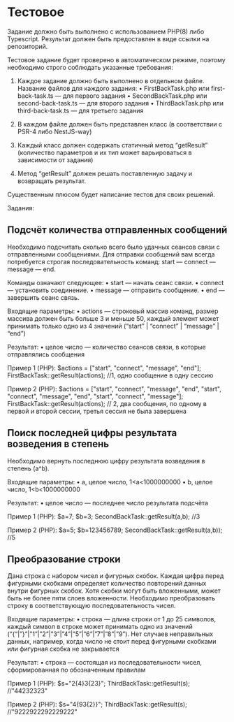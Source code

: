 # Тестовое

Задание должно быть выполнено с использованием PHP(8) либо Typescript.
Результат должен быть предоставлен в виде ссылки на репозиторий.

Тестовое задание будет проверено в автоматическом режиме, поэтому необходимо строго соблюдать указанные требования:
1. Каждое задание должно быть выполнено в отдельном файле.
Название файлов для каждого задания:
• FirstBackTask.php или first-back-task.ts — для первого задания
• SecondBackTask.php или second-back-task.ts — для второго задания
• ThirdBackTask.php или third-back-task.ts — для третьего задания

2. В каждом файле должен быть представлен класс (в соответствии с PSR-4 либо NestJS-way)
3. Каждый класс должен содержать статичный метод “getResult” (количество параметров и их тип может варьироваться в зависимости от задания)
4. Метод “getResult” должен решать поставленную задачу и возвращать результат.

Существенным плюсом будет написание тестов для своих решений.

Задания:

## Подсчёт количества отправленных сообщений
Необходимо подсчитать сколько всего было удачных сеансов связи с отправленными сообщениями.
Для отправки сообщений вам всегда потребуется строгая последовательность команд: start — connect — message — end.

Команды означают следующее:
• start — начать сеанс связи.
• connect — установить соединение.
• message — отправить сообщение.
• end — завершить сеанс связь.

Входящие параметры:
• actions — строковый массив команд, размер массива должен быть больше 3 и меньше 50, каждый элемент может принимать только одно из 4 значений (“start” | “connect” | “message” | “end”)


Результат:
• целое число — количество сеансов связи, в которые отправлялись сообщения

Пример 1 (PHP):
$actions = ["start", "connect", "message", "end"];
FirstBackTask::getResult(actions);  //1, одно сообщение в одну сессию

Пример 2 (PHP):
$actions = ["start", "connect", "message", "end", "start", "connect", "message", "end", "start", "connect", "message"];
FirstBackTask::getResult(actions); // 2, два сообщения, по одному в первой и второй сессии, третья сессия не была завершена

## Поиск последней цифры результата возведения в степень
Необходимо вернуть последнюю цифру результата возведения в степень (a^b).

Входящие параметры: 
• a, целое число, 1<a<1000000000
• b, целое число, 1<b<1000000000

Результат:
• целое число — последнее число результата подсчёта

Пример 1 (PHP):
$a=7;
$b=3;
SecondBackTask::getResult(a,b); //3

Пример 2 (PHP):
$a=5;
$b=123456789;
SecondBackTask::getResult(a,b)); //5

## Преобразование строки

Дана строка с набором чисел и фигурных скобок. Каждая цифра перед фигурными скобками определяет количество повторений данных внутри фигурных скобок. Хотя скобки могут быть вложенными, может быть не более пяти слоев вложенности. Необходимо преобразовать строку в соответствующую последовательность чисел.

Входящие параметры: 
•  строка — длина строки от 1 до 25 символов, каждый символ в строке может принимать одно из значений (“{“|”}”|”1”|”2”|”3”|”4”|”5”|”6”|”7”|”8”|”9”).
Нет случаев неправильных данных, например, когда число не стоит перед фигурными скобками или фигурная скобка не закрывается

Результат:
	• строка — состоящая из последовательности чисел, сформированная по обозначенным правилам

Пример 1 (PHP):
$s="2{4}3{23}";
ThirdBackTask::getResult(s); //"44232323"

Пример 2 (PHP):
$s="4{93{2}}";
ThirdBackTask::getResult(s); //"9222922292229222"
